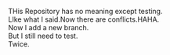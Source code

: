 THis Repository has no meaning except testing.<br>
LIke what I said.Now there are conflicts.HAHA.<br>
Now I add a new branch.<br>
But I still need to test.<br>
Twice.
